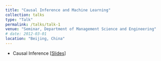 ```yaml
---
title: "Causal Inference and Machine Learning"
collection: talks
type: "Talk"
permalink: /talks/talk-1
venue: "Seminar, Department of Management Science and Engineering"
# date: 2012-03-01
location: "Beijing, China"
---
```


- Causal Inference [[Slides](http://dolsim.github.io/files/Introduction_to_Causal_Inference.pdf)]
